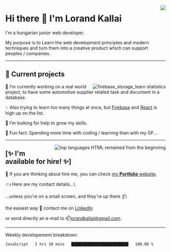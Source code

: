 <a href="https://github.com/kpeti515/"><img src="https://github-readme-stats.vercel.app/api?username=kpeti515&show_icons=true&count_private=true" align="right" /></a>

# Hi there 👋 I'm Lorand Kallai

I'm a hungarian junior web developer.

My purpose is to Learn the web development principles and modern techniques and turn them into a creative product which can support peoples / companies.

---

## 🚧 Current projects
<a href="https://github.com/kpeti515/fb_storeage_learn"><img src="https://github-readme-stats.vercel.app/api/pin/?username=kpeti515&repo=fb_storeage_learn" alt="firebase_storage_learn statistics" align="right"></a>
🔭 I’m currently working on a real world project, to have some automotive supplier related task and document in  a database.

💡 Also trying to learn too many things at once, but [Firebase](https://firebase.google.com/) and [React](https://reactjs.org/) is high up on the list.

🤔 I’m looking for help to grow my skills.

💙 Fun fact: Spending more time with coding / learning than with my GF...

---
<a href="https://github.com/kpeti515/"><img src="https://github-readme-stats.vercel.app/api/top-langs/?username=kpeti515&hide=asp&layout=compac" alt="top languages HTML remained from the beginning" align="right" /></a>
## [✨ I'm available for hire! ✨]

👯 If you are thinking about hire me, you can check [my **Portfolio** website](https://kpeti515.github.io/).

👈 Here are my contact details...\

...unless you're on a small screen, and they're up there ☝️\

the easiest way 💬 contact me on [LinkedIn](https://www.linkedin.com/in/lorand-kallai-67747b183/) 

or send directly an e-mail to 📫<lorandkallai@gmail.com>.

---

Weekly developement breakdown:
<!--START_SECTION:waka-->
```text
JavaScript   2 hrs 10 mins   █████████████████████████   100.00 % 
```
<!--END_SECTION:waka-->
